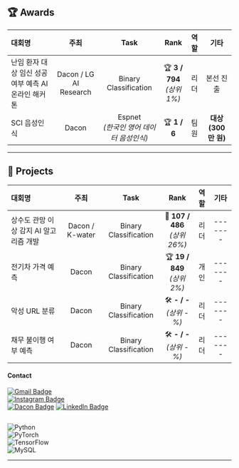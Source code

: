 ## 🏆 Awards

| 대회명 | 주최 | Task | Rank | 역할 | 기타 |
|:--------|:----------------:|:-----------------:|:---------------:|:------:|:---------------:|
| 난임 환자 대상 임신 성공 여부 예측 AI 온라인 해커톤 | Dacon / LG AI Research | Binary Classification | 🏆 **3 / 794** <br> _(상위 1%)_ | 리더 | 본선 진출 |
| SCI 음성인식 | Dacon | Espnet <br> _(한국인 영어 데이터 음성인식)_ | 🏆 **1 / 6** | 팀원 | **대상 (300만 원)** |

---

## 📌 Projects

| 대회명 | 주최 | Task | Rank | 역할 | 기타 |
|:-----------------|:------------------:|:-----------------:|:---------------:|:------:|:---------------:|
| 상수도 관망 이상 감지 AI 알고리즘 개발 | Dacon / K-water | Binary Classification | 🏅 **107 / 486** <br> _(상위 26%)_ | 리더 | ------- |
| 전기차 가격 예측 | Dacon | Binary Classification | 🏆 **19 / 849** <br> _(상위 2%)_ | 개인 | ------- |
| 악성 URL 분류 | Dacon | Binary Classification | 🛠 **- / -** <br> _(상위 -%)_ | 리더 | ------- |
| 채무 불이행 여부 예측 | Dacon | Binary Classification | 🛠 **- / -** <br> _(상위 -%)_ | 리더 | ------- |








#### Contact
[![Gmail Badge](https://img.shields.io/badge/Email-qmdlghfl3%40naver.com-red?style=flat-square&logo=Gmail&logoColor=white)](mailto:qmdlghfl3@naver.com)  
[![Instagram Badge](https://img.shields.io/badge/Instagram-tlawogus__-purple?style=flat-square&logo=Instagram&logoColor=white)](https://www.instagram.com/tlawogus_)  
[![Dacon Badge](https://img.shields.io/badge/Dacon-qmdlghfl2@gmail.com-blue?style=flat-square&logo=Dacon=white)](https://dacon.io/myprofile/516434/competition)
[![LinkedIn Badge](https://img.shields.io/badge/LinkedIn-View%20Profile-blue?style=flat-square&logo=LinkedIn&logoColor=white)](https://www.linkedin.com/in/jaehyeonKR/)






##  
![Python](https://img.shields.io/badge/Python-3776AB?style=for-the-badge&logo=python&logoColor=white)  
![PyTorch](https://img.shields.io/badge/PyTorch-EE4C2C?style=for-the-badge&logo=pytorch&logoColor=white)  
![TensorFlow](https://img.shields.io/badge/TensorFlow-FF6F00?style=for-the-badge&logo=tensorflow&logoColor=white)  
![MySQL](https://img.shields.io/badge/MySQL-4479A1?style=for-the-badge&logo=mysql&logoColor=white)  

              
---

